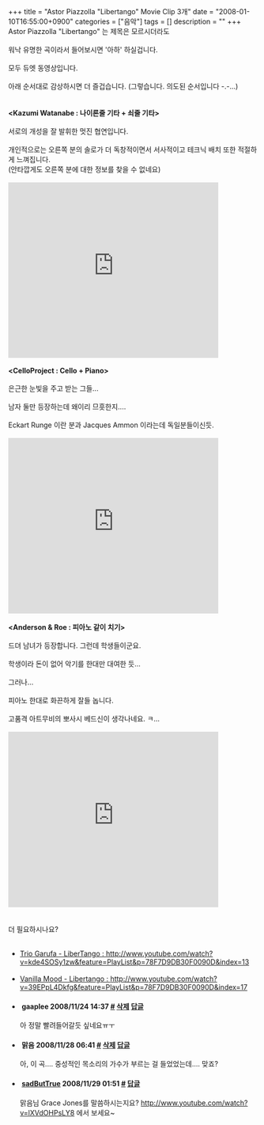 +++
title = "Astor Piazzolla \"Libertango\" Movie Clip 3개"
date = "2008-01-10T16:55:00+0900"
categories = ["음악"]
tags = []
description = ""
+++
<span class="copyright_entry" style="display:block;" title="Astor Piazzolla &quot;Libertango&quot; Movie Clip 3개@@**@@http://shed.egloos.com/1696253"></span>Astor Piazzolla "Libertango" 는 제목은 모르시더라도 
<br>
<br>워낙 유명한 곡이라서 들어보시면 '아하' 하실겁니다.
<br>
<br>모두 듀엣 동영상입니다. 
<br>
<br>아래 순서대로 감상하시면 더 즐겁습니다. (그렇습니다. 의도된 순서입니다 -.-...)
<br>
<br>
<br>
<span style="font-weight: bold;">&lt;Kazumi Watanabe : 나이론줄 기타 + 쇠줄 기타&gt;</span>
<br>
<br>서로의 개성을 잘 발휘한 멋진 협연입니다. 
<br>
<br>개인적으로는 오른쪽 분의 솔로가 더 독창적이면서 서사적이고 테크닉 배치 또한 적절하게 느껴집니다.
<br>(안타깝게도 오른쪽 분에 대한 정보를 찾을 수 없네요)
<span style="font-style: italic;"></span>
<br>
<br>
<embed src="http://www.youtube.com/v/-rLlc4h1oO0&amp;rel=1" type="application/x-shockwave-flash" wmode="transparent" height="355" width="425">
<br>
<br>
<span style="font-weight: bold;">&lt;CelloProject : Cello + Piano&gt;</span>
<br>
<br>은근한 눈빛을 주고 받는 그들...
<br>
<br>남자 둘만 등장하는데 왜이리 므흣한지.... 
<br>
<br>Eckart Runge 이란 분과 Jacques Ammon 이라는데 독일분들이신듯.
<span style="font-style: italic;"></span>
<br>
<br>
<embed src="http://www.youtube.com/v/lW5hTPC7grk&amp;rel=1" type="application/x-shockwave-flash" wmode="transparent" height="355" width="425">
<br>
<br>
<span style="font-weight: bold;">&lt;Anderson &amp; Roe : 피아노 같이 치기&gt;</span>
<br>
<br>드뎌 남녀가 등장합니다. 그런데 학생들이군요.
<br>
<br>학생이라 돈이 없어 악기를 한대만 대여한 듯... 
<br>
<br>그러나...
<br>
<br>피아노 한대로 화끈하게 잘들 놉니다.
<br>
<br>고품격 아트무비의 뽀사시 베드신이 생각나네요. ㅋ...
<br>
<br>
<embed src="http://www.youtube.com/v/R0INlumRpL8&amp;rel=1" type="application/x-shockwave-flash" wmode="transparent" height="355" width="425">
<br>
<br>
<br>더 필요하시나요?
<br>
<br>
<ul>
 <li><a href="http://www.youtube.com/watch?v=kde4SOSy1zw&amp;feature=PlayList&amp;p=78F7D9DB30F0090D&amp;index=13"><span>Trio Garufa - LiberTango : http://www.youtube.com/watch?v=kde4SOSy1zw&amp;feature=PlayList&amp;p=78F7D9DB30F0090D&amp;index=13<br><br></span></a></li>
 <li><a href="http://www.youtube.com/watch?v=39EPpL4Dkfg&amp;feature=PlayList&amp;p=78F7D9DB30F0090D&amp;index=17"> Vanilla Mood - Libertango : </a><span><a href="http://www.youtube.com/watch?v=39EPpL4Dkfg&amp;feature=PlayList&amp;p=78F7D9DB30F0090D&amp;index=17">http://www.youtube.com/watch?v=39EPpL4Dkfg&amp;feature=PlayList&amp;p=78F7D9DB30F0090D&amp;index=17</a><br></span></li>
</ul> 
<!--
       <rdf:RDF xmlns:rdf="http://www.w3.org/1999/02/22-rdf-syntax-ns#"
		    xmlns:dc="http://purl.org/dc/elements/1.1/"
		    xmlns:trackback="http://madskills.com/public/xml/rss/module/trackback/">
       <rdf:Description
	        rdf:about="http://shed.egloos.com/1696253"
	        dc:identifier="http://shed.egloos.com/1696253"
	        dc:title="Astor Piazzolla &quot;Libertango&quot; Movie Clip 3개"
	        trackback:ping="http://shed.egloos.com/tb/1696253"/>
       </rdf:RDF>
       -->

<ul><li class="comment_item"> <h4 class="comment_writer_info"> <span class="comment_gravatar"><img src="http://md.egloos.com/img/eg/profile_anonymous.jpg" alt=""></span> <span class="comment_writer">gaaplee</span> <span class="comment_datetime" title="2008/11/24 14:37">2008/11/24 14:37</span> <span class="comment_link"><a name="7073760" href="http://shed.egloos.com/1696253#7073760" title="#">#</a> </span> <span class="comment_admin"> <a href="#" onclick="delComment_view('a0003782','1696253','7073760','','','0'); return false;">삭제</a> <a href="javascript:;" onclick="replyComment('replyform1696253','1696253','7073760',5,'','http://', '', 'http://shed.egloos.com/1696253#cmt','','0'); return false;" title="답글">답글</a> </span> <span class="comment_security"></span> </h4>
 <div id="comment_7073760">
  아 정말 빨려들어갈듯 싶네요ㅠㅜ
 </div> 
 <div id="reply1696253_7073760" class="comment_write reply_write" style="display:none;"></div> </li>
<li class="comment_item"> <h4 class="comment_writer_info"> <span class="comment_gravatar"><img src="http://md.egloos.com/img/eg/profile_anonymous.jpg" alt=""></span> <span class="comment_writer">맑음</span> <span class="comment_datetime" title="2008/11/28 06:41">2008/11/28 06:41</span> <span class="comment_link"><a name="7079182" href="http://shed.egloos.com/1696253#7079182" title="#">#</a> </span> <span class="comment_admin"> <a href="#" onclick="delComment_view('a0003782','1696253','7079182','','','0'); return false;">삭제</a> <a href="javascript:;" onclick="replyComment('replyform1696253','1696253','7079182',5,'','http://', '', 'http://shed.egloos.com/1696253#cmt','','0'); return false;" title="답글">답글</a> </span> <span class="comment_security"></span> </h4>
 <div id="comment_7079182">
  아, 이 곡.... 중성적인 목소리의 가수가 부르는 걸 들었었는데.... 맞죠?
 </div> 
 <div id="reply1696253_7079182" class="comment_write reply_write" style="display:none;"></div> </li>
<li class="comment_item"> <h4 class="comment_writer_info"> <span class="comment_gravatar"><a href="http://shed.egloos.com" title="http://shed.egloos.com"><img src="http://profile.egloos.net/a0003782_50.jpg" alt=""></a></span> <span class="comment_writer"><a href="http://shed.egloos.com" title="http://shed.egloos.com" target="_blank">sadButTrue</a></span> <span class="comment_datetime" title="2008/11/29 01:51">2008/11/29 01:51</span> <span class="comment_link"><a name="7080281" href="http://shed.egloos.com/1696253#7080281" title="#">#</a> </span> <span class="comment_admin"> <a href="javascript:;" onclick="replyComment('replyform1696253','1696253','7080281',5,'','http://', '', 'http://shed.egloos.com/1696253#cmt','','1'); return false;" title="답글">답글</a> </span> <span class="comment_security"></span> </h4>
 <div id="comment_7080281">
  맑음님 Grace Jones를 말씀하시는지요? 
  <a href="http://www.youtube.com/watch?v=lXVdOHPsLY8">http://www.youtube.com/watch?v=lXVdOHPsLY8</a> 에서 보세요~
 </div> 
 <div id="reply1696253_7080281" class="comment_write reply_write" style="display:none;"></div> </li></ul>